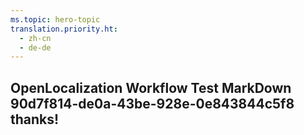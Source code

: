 ```yaml
---
ms.topic: hero-topic
translation.priority.ht: 
  - zh-cn
  - de-de
---
```

## OpenLocalization Workflow Test MarkDown 90d7f814-de0a-43be-928e-0e843844c5f8 thanks!
